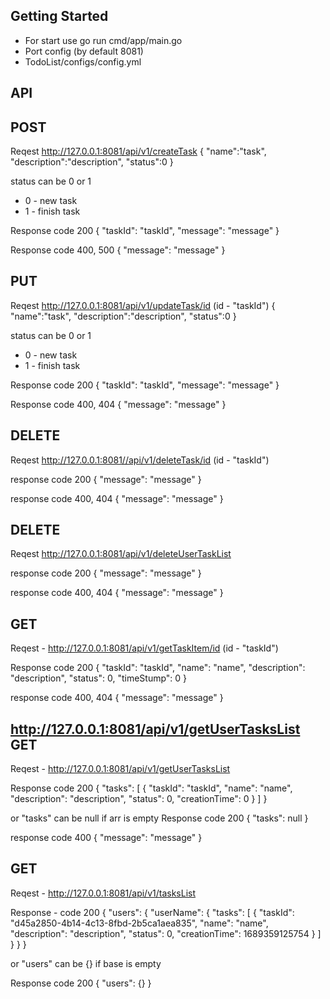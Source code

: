 
Getting Started
--------------- 
- For start use go run cmd/app/main.go
- Port config (by default 8081)
- TodoList/configs/config.yml 

API
---------------

POST
---------------
Reqest http://127.0.0.1:8081/api/v1/createTask
{
	"name":"task",
	"description":"description",
	"status":0
}

status can be 0 or 1 
- 0 - new task
- 1 - finish task

Response code 200
{
	"taskId": "taskId",
	"message": "message"
}

Response code 400, 500
{
	"message": "message"
}

PUT
---------------
Reqest http://127.0.0.1:8081/api/v1/updateTask/id (id - "taskId")
{
	"name":"task",
	"description":"description",
	"status":0
}

status can be 0 or 1 
- 0 - new task
- 1 - finish task

Response code 200
{
	"taskId": "taskId",
	"message": "message"
}

Response code 400, 404
{
	"message": "message"
}


DELETE
---------------
Reqest http://127.0.0.1:8081//api/v1/deleteTask/id (id - "taskId")

response code 200
{
	"message": "message"
}

response code 400, 404
{
	"message": "message"
}

DELETE
---------------
Reqest http://127.0.0.1:8081/api/v1/deleteUserTaskList

response code 200
{
	"message": "message"
}

response code 400, 404
{
	"message": "message"
}

GET
---------------
Reqest - http://127.0.0.1:8081/api/v1/getTaskItem/id (id - "taskId")

Response code 200
{
	"taskId": "taskId",
	"name": "name",
	"description": "description",
	"status": 0,
	"timeStump": 0
}

response code 400, 404
{
	"message": "message"
}

http://127.0.0.1:8081/api/v1/getUserTasksList
GET
---------------
Reqest - http://127.0.0.1:8081/api/v1/getUserTasksList

Response code 200
{
	"tasks": [
		{
			"taskId": "taskId",
			"name": "name",
			"description": "description",
			"status": 0,
			"creationTime": 0
		}
	]
}

or "tasks" can be null if arr is empty
Response code 200
{
	"tasks": null
}

response code 400
{
	"message": "message"
}

GET
---------------
Reqest - http://127.0.0.1:8081/api/v1/tasksList 

Response - code 200
{
	"users": {
		"userName": {
			"tasks": [
				{
					"taskId": "d45a2850-4b14-4c13-8fbd-2b5ca1aea835",
					"name": "name",
					"description": "description",
					"status": 0,
					"creationTime": 1689359125754
				}
			]
		}
	}
}

or "users" can be {} if base is empty

Response code 200
{
	"users": {}
}